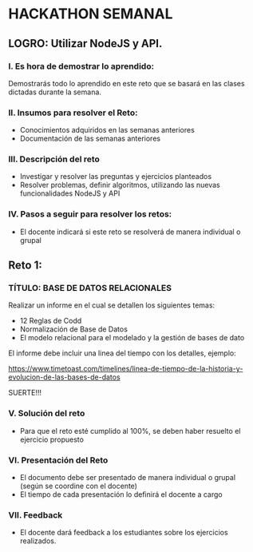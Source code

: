 # HACKATHON SEMANAL

## LOGRO: Utilizar NodeJS y API. 

### I.	Es hora de demostrar lo aprendido:
Demostrarás todo lo aprendido en este reto que se basará en las clases dictadas durante la semana.
### II.	Insumos para resolver el Reto:
- Conocimientos adquiridos en las semanas anteriores
- Documentación de las semanas anteriores

### III.	Descripción del reto
- Investigar y resolver las preguntas y ejercicios planteados
- Resolver problemas, definir algoritmos, utilizando las nuevas funcionalidades NodeJS y API

### IV.	Pasos a seguir para resolver los retos: 

- El docente indicará si este reto se resolverá de manera individual o grupal

## Reto 1:

### TÍTULO: BASE DE DATOS RELACIONALES

Realizar un informe en el cual se detallen los siguientes temas:

- 12 Reglas de Codd
- Normalización de Base de Datos
- El modelo relacional para el modelado y la gestión de bases de dato

El informe debe incluir una linea del tiempo con los detalles, ejemplo:

https://www.timetoast.com/timelines/linea-de-tiempo-de-la-historia-y-evolucion-de-las-bases-de-datos

SUERTE!!!


### V.	Solución del reto
- Para que el reto esté cumplido al 100%, se deben haber resuelto el ejercicio propuesto

### VI.	Presentación del Reto
- El documento debe ser presentado de manera individual o grupal (según se coordine con el docente)
- El tiempo de cada presentación lo definirá el docente a cargo

### VII.	Feedback
- El docente dará feedback a los estudiantes sobre los ejercicios realizados.